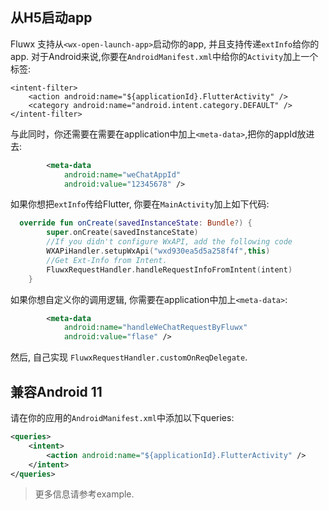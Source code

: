 ## 从H5启动app
Fluwx 支持从`<wx-open-launch-app>`启动你的app, 并且支持传递`extInfo`给你的app.
对于Android来说,你要在`AndroidManifest.xml`中给你的`Activity`加上一个标签:
```
<intent-filter>
    <action android:name="${applicationId}.FlutterActivity" />
    <category android:name="android.intent.category.DEFAULT" />
</intent-filter>
```

与此同时，你还需要在需要在application中加上`<meta-data>`,把你的appId放进去:

```xml
        <meta-data
            android:name="weChatAppId"
            android:value="12345678" />

```

如果你想把`extInfo`传给Flutter, 你要在`MainActivity`加上如下代码:
```kotlin
  override fun onCreate(savedInstanceState: Bundle?) {
        super.onCreate(savedInstanceState)
        //If you didn't configure WxAPI, add the following code
        WXAPiHandler.setupWxApi("wxd930ea5d5a258f4f",this)
        //Get Ext-Info from Intent.
        FluwxRequestHandler.handleRequestInfoFromIntent(intent)
    }
```
如果你想自定义你的调用逻辑, 你需要在application中加上`<meta-data>`:
```xml
        <meta-data
            android:name="handleWeChatRequestByFluwx"
            android:value="flase" />
```
然后, 自己实现 `FluwxRequestHandler.customOnReqDelegate`.

## 兼容Android 11
请在你的应用的`AndroidManifest.xml`中添加以下queries:

```xml
<queries>
    <intent>
        <action android:name="${applicationId}.FlutterActivity" />
    </intent>
</queries>
```

> 更多信息请参考example.